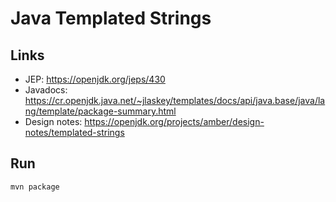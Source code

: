 # Java Templated Strings

## Links

- JEP: https://openjdk.org/jeps/430
- Javadocs: https://cr.openjdk.java.net/~jlaskey/templates/docs/api/java.base/java/lang/template/package-summary.html
- Design notes: https://openjdk.org/projects/amber/design-notes/templated-strings

## Run

```bash
mvn package
```
